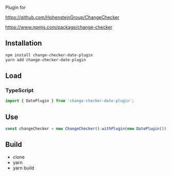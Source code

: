 Plugin for 

https://github.com/HohensteinGroup/ChangeChecker

https://www.npmjs.com/package/change-checker

## Installation 
```sh
npm install change-checker-date-plugin
yarn add change-checker-date-plugin
```
## Load

### TypeScript
```typescript
import { DatePlugin } from 'change-checker-date-plugin';
```

## Use

```ts
const changeChecker = new ChangeChecker().withPlugin(new DatePlugin());
```

## Build
- clone
- yarn
- yarn build

